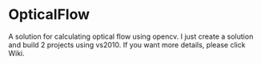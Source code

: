 # OpticalFlow
A solution for calculating optical flow using opencv.
I just create a solution and build 2 projects using vs2010.
If you want more details, please click Wiki.
